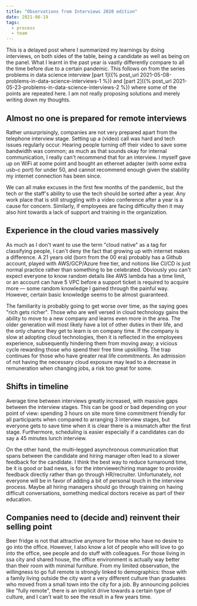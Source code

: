 ```yaml
---
title: "Observations from Interviews 2020 edition"
date: 2021-06-19
tags:
  - process
  - team
---
```


This is a delayed post where I summarized my learnings by doing interviews, on both sides of the table, being
a candidate as well as being on the panel.  What I learnt in the past year is vastly differently compare
to all the time before due to a certain pandemic. This follows on from the series problems in data science interview
[part 1]({% post_url 2021-05-08-problems-in-data-science-interviews-1 %}) and
[part 2]({% post_url 2021-05-23-problems-in-data-science-interviews-2 %}) where some
of the points are repeated here.  I am not really proposing solutions and merely writing down my thoughts.

## Almost no one is prepared for remote interviews

Rather unsurprisingly, companies are not very prepared apart from the telephone interview stage.  Setting up
a (video) call was hard and tech issues regularly occur.  Hearing people turning off their video to save
some bandwidth was common; as much as that sounds okay for internal communication, I really can't recommend
that for an interview.  I myself gave up on WiFi at some point and bought an ethernet adapter
(with some extra usb&ndash;c port) for under 50, and
cannot recommend enough given the stability my internet connection has been since.

We can all make excuses in the first few months of the pandemic, but the tech or the staff's ability to
use the tech should be sorted after a year.  Any work place that is still struggling with a video conference
after a year is a cause for concern.  Similarly, if employees are facing difficulty then it may also hint
towards a lack of support and training in the organization.

## Experience in the cloud varies massively

As much as I don't want to use the term "cloud native" as a tag for classifying people, I can't deny the fact that
growing up with internet makes a difference. A 21 years old (born from the 00 era)
probably has a Github account, played with AWS/GCP/Azure free tier, and notions like CI/CD is just normal practice
rather than something to be celebrated. Obviously you can't expect everyone to know random details like
AWS lambda has a time limit, or an account can have 5 VPC before a support ticket is required to acquire more &mdash;
some random knowledge I gained through the painful way.  However, certain basic knowledge seems
to be almost guaranteed.

The familiarity is probably going to get worse over time, as the saying goes "rich gets richer".  Those who are
well versed in cloud technology gains the ability to move to a new company and learns even more in the area.
The older generation will most likely have a lot of other duties in their life, and the only chance
they get to learn is on company time.  If the company is slow at adopting cloud technologies, then it is
reflected in the employees experience, subsequently hindering them from moving away; a vicious cycle rewarding
those who spend their free time upskilling.  The trap continues for those who have greater real life commitments.
An admission of not having the necessary cloud exposure may lead to a decrease in remuneration when changing jobs,
a risk too great for some.

## Shifts in timeline

Average time between interviews greatly increased, with massive gaps between the interview stages.
This can be good or bad depending on your point of view: spending 3 hours on site more time commitment friendly
for all participants when compared to arranging 3 interview stages, but everyone gets to save time when
it is clear there is a mismatch after the first stage.  Furthermore, scheduling is easier especially if
a candidates can do say a 45 minutes lunch interview.

On the other hand, the multi&ndash;legged asynchronous communication that spans between the candidate and
hiring manager often lead to a slower feedback for the candidate.  I think the best way to reduce turnaround time,
be it is good or bad news, is for the interviewer/hiring manager to provide feedback directly rather
than go through HR/recruiter.  Unfortunately, not everyone will be in favor of adding a bit
of personal touch in the interview process.  Maybe all hiring managers should go through training on having
difficult conversations, something medical doctors receive as part of their education. 

## Companies need to (decide and) reinvent their selling point

Beer fridge is not that attractive anymore for those who have no desire to go into the office.  However,
I also know a lot of people who will love to go into the office, see people and do stuff with colleagues.
For those living in ssa city and shared house, the office environment is actually way better than their
room with minimal furniture.  From my limited observation, the willingness to go full remote is strongly
linked to demographics: those with a family living outside the city want a very different culture than
graduates who moved from a small town into the city for a job.  By announcing policies like "fully remote",
there is an implicit drive towards a certain type of culture, and I can't wait to see the result in
a few years time.
